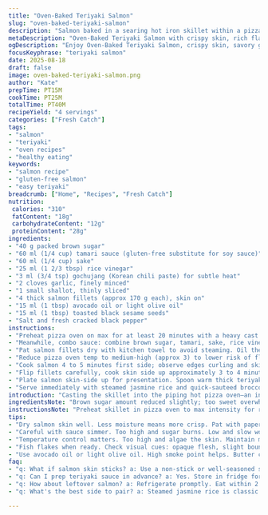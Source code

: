 ```yaml
---
title: "Oven-Baked Teriyaki Salmon"
slug: "oven-baked-teriyaki-salmon"
description: "Salmon baked in a searing hot iron skillet within a pizza oven, glazed with a reduced teriyaki sauce featuring tamari and sake instead of soy sauce and mirin. Garlic and shallot infuse the sauce, balanced with rice vinegar and a touch of gochujang for heat. Cooked to crispy skin and tender flesh, sprinkled with toasted black sesame seeds. Serve with steamed jasmine rice and wilted spinach or broccolini. Technique focuses on skillet heat management, sauce reduction, and visual cues for salmon doneness."
metaDescription: "Oven-Baked Teriyaki Salmon with crispy skin, rich flavors. A unique twist with tamari and sake, perfect for any gathering."
ogDescription: "Enjoy Oven-Baked Teriyaki Salmon, crispy skin, savory glaze for a wonderful meal. Perfect for dinner or entertaining guests."
focusKeyphrase: "teriyaki salmon"
date: 2025-08-18
draft: false
image: oven-baked-teriyaki-salmon.png
author: "Kate"
prepTime: PT15M
cookTime: PT25M
totalTime: PT40M
recipeYield: "4 servings"
categories: ["Fresh Catch"]
tags:
- "salmon"
- "teriyaki"
- "oven recipes"
- "healthy eating"
keywords:
- "salmon recipe"
- "gluten-free salmon"
- "easy teriyaki"
breadcrumb: ["Home", "Recipes", "Fresh Catch"]
nutrition: 
 calories: "310"
 fatContent: "18g"
 carbohydrateContent: "12g"
 proteinContent: "28g"
ingredients:
- "40 g packed brown sugar"
- "60 ml (1/4 cup) tamari sauce (gluten-free substitute for soy sauce)"
- "60 ml (1/4 cup) sake"
- "25 ml (1 2/3 tbsp) rice vinegar"
- "3 ml (3/4 tsp) gochujang (Korean chili paste) for subtle heat"
- "2 cloves garlic, finely minced"
- "1 small shallot, thinly sliced"
- "4 thick salmon fillets (approx 170 g each), skin on"
- "15 ml (1 tbsp) avocado oil or light olive oil"
- "15 ml (1 tbsp) toasted black sesame seeds"
- "Salt and fresh cracked black pepper"
instructions:
- "Preheat pizza oven on max for at least 20 minutes with a heavy cast iron skillet inside. Heat builds in skillet, critical for crisp skin and sear."
- "Meanwhile, combo sauce: combine brown sugar, tamari, sake, rice vinegar, gochujang, minced garlic, and shouldered shallot in small saucepan. Bring to gentle boil, reduce heat and simmer until thick and syrupy around 8 to 12 minutes. Watch closely to avoid burning sugar; sauce should coat spoon."
- "Pat salmon fillets dry with kitchen towel to avoid steaming. Oil the flesh side lightly and season both sides with salt and cracked pepper. Skin must be dry for crisping. No oil on skin to prevent burning."
- "Reduce pizza oven temp to medium-high (approx 3) to lower risk of flare-ups and burnt fish. Using oven mitts, carefully remove skillet (handle with towel or glove). Lay fillets skin-side down evenly spaced. Slide skillet back into oven, door closed to maintain temp."
- "Cook salmon 4 to 5 minutes first side; observe edges curling and skin crisping with visible crackling sounds. Use tongs or oven mitt to rotate skillet 180 degrees midway for even heat."
- "Flip fillets carefully, cook skin side up approximately 3 to 4 minutes more for medium rare center; adjust time for thickness. Flesh will begin to flake and become opaque when pressed gently. Use finger for bounce test or visual doneness. Avoid overcooking; carries residual heat."
- "Plate salmon skin-side up for presentation. Spoon warm thick teriyaki glaze over fillets, letting sauce pool slightly. Sprinkle toasted black sesame seeds generously for nuttiness and texture."
- "Serve immediately with steamed jasmine rice and quick-sauteed broccolini or wilted spinach tossed with garlic and lemon; bright and bitter greens cut richness."
introduction: "Casting the skillet into the piping hot pizza oven—an intense technique for salmon skin crisping you won't get on a regular oven. The secret starts with that blistering hot iron, locking moisture inside the thick fillets while rendering the skin into shards of crispness. Sauce takes a twist; tamari replaces soy sauce to avoid excess saltiness and adds earthiness, sake instead of mirin for subtle depth, with gochujang injecting a smokier, deeper heat than usual sambal oelek. Garlic and shallot add pungency and sweetness, simmered slowly until the glaze thickens like syrup. Watch for the telltale sound—pop and crackle as skin crisps—and that salmon flesh goes from glassy to opaque, signaling the perfect bite. The technique demands timing and attentiveness to texture and smell more than strict minutes. Avoid that slimy skin trap; drying well, letting that skillet do its magic. No guessing games with temperature; visual cues, sizzle sounds, and confident flipping. Even heat means rotating the pan inside the oven; you control the crust and the cooking. Black sesame seeds instead of white for nuttier flavor and stronger contrast on presentation."
ingredientsNote: "Brown sugar amount reduced slightly; too sweet overwhelms glaze. Tamari brings a subtle tamarind flavor differing from soy but keeps the salty savory backbone. Sake replaces mirin entirely, avoid substitutions with regular white wine which lacks sweetness. Gochujang swap adds gentle smoky heat and fermented umami, safer than raw chili pastes that can burn unpredictably. Use avocado oil or light olive oil for high smoke point; butter would burn in pizza ovens. Toast black sesame seeds yourself for best aroma—pre-toasted saves time but less flavor. Dry salmon skin thoroughly; moisture is the enemy here. Patience on sauce simmer; a quick boil yields watery glaze, too long and it hardens. Small shallot slices provide texture contrast against the smoother sauce."
instructionsNote: "Preheat skillet in pizza oven to max intensity for robust sear. Iron holds heat better than regular steel or ceramic pans, traps heat to crisp skin. Sauce simmer critical: allow sugar to dissolve completely, reduce heat after boil to avoid burning notes. Gochujang must dissolve and mellow in simmered sauce; too early a burn ruins balance. Dry fish before seasoning; if skin feels tacky, use paper towels liberally. Lower oven heat before cooking salmon to prevent scorched exterior and raw center. Timing depends on fillet thickness; use finger press test to check doneness—springy yet slightly resistant means perfect medium. Rotate skillet halfway for even cooking; pizza ovens can have hot spots. Flip salmon carefully, skin can stick and tear if forced. Serve immediately to keep skin crisp; moisture softens if left too long. Black sesame finish adds nuttiness, crunch and visual appeal. Pair with simple sides to highlight glaze and fish."
tips:
- "Dry salmon skin well. Less moisture means more crisp. Pat with paper towels. It's key. If skin is tacky, don't season yet. Wait."
- "Careful with sauce simmer. Too high and sugar burns. Low and slow works best. Watch for syrupy texture. Coat spoon but not too thick."
- "Temperature control matters. Too high and algae the skin. Maintain medium-high heat in pizza oven once skillet hot. Rotate for even cooking."
- "Fish flakes when ready. Check visual cues: opaque flesh, slight bounce when pressed. Don't overthink timing, observe texture change."
- "Use avocado oil or light olive oil. High smoke point helps. Butter can burn in high heat situations. Avoid that aromatic disaster."
faq:
- "q: What if salmon skin sticks? a: Use a non-stick or well-seasoned skillet. Wait before flipping. Dry skin helps lift better."
- "q: Can I prep teriyaki sauce in advance? a: Yes. Store in fridge for a few days. Warm gently before using. Adjust thickness if needed."
- "q: How about leftover salmon? a: Refrigerate promptly. Eat within 2 days. Reheat gently to avoid drying out. Sauté briefly."
- "q: What's the best side to pair? a: Steamed jasmine rice is classic. Broccolini or wilted spinach balances richness. Simple yet effective."

---
```

